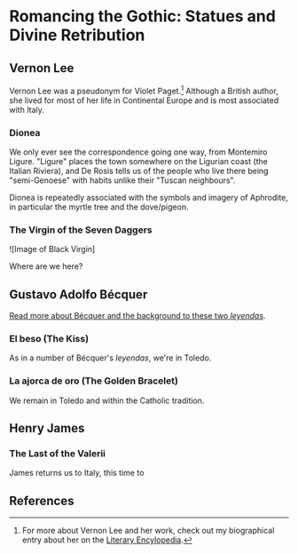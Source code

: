 <param ve-config
  title="Romancing the Gothic: Statues and Divine Retribution"
  source-image="https://iiif.wellcomecollection.org/image/B0009092.jpg/full/2048%2C/0/default.jpg"
  banner="https://jstor-labs.github.io/plant-humanities/images/banners/peony.jpg"
  layout="vtl"
  num-maps="4"
  num-images="4"
  num-primary-sources="1"
  author="Dr Dominique Gracia">
  
  <param ve-entity title="Vernon Lee" eid="Q2669614" aliases="Lee">

# Romancing the Gothic: Statues and Divine Retribution
## Vernon Lee

<span ve-entity title="Vernon Lee" eid="Q2669614">Vernon Lee</span> was a pseudonym for Violet Paget.[^1] Although a British author, she lived for most of her life in Continental Europe and is most associated with Italy. 

### Dionea

We only ever see the correspondence going one way, from Montemiro Ligure. "Ligure" places the town somewhere on the Ligurian coast (the Italian Riviera), and De Rosis tells us of the people who live there being "semi-Genoese" with habits unlike their "Tuscan neighbours". 
<param ve-map center="Q1256" zoom="8" show-labels>

Dionea is repeatedly associated with the symbols and imagery of Aphrodite, in particular the myrtle tree and the dove/pigeon.
<param ve-image title="Myrtle tree" url="https://static.wikia.nocookie.net/greekmythology/images/a/a7/5db8fdba1ef8f21a8fa48c3d8d9a02dd.jpg">

### The Virgin of the Seven Daggers

![Image of Black Virgin]

Where are we here?

## Gustavo Adolfo Bécquer

[Read more about Bécquer and the background to these two *leyendas*](becquer).

### El beso (The Kiss)

As in a number of Bécquer's *leyendas*, we're in Toledo. <param ve-map center="Q5836" zoom="12" show-labels>

### La ajorca de oro (The Golden Bracelet)

We remain in Toledo and within the Catholic tradition.

## Henry James
### The Last of the Valerii

James returns us to Italy, this time to

## References

[^1]: For more about Vernon Lee and her work, check out my biographical entry about her on the [Literary Encylopedia](https://www.literaryencyclopedia.com/php/speople.php?rec=true&UID=2677). 
